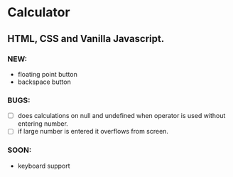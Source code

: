 # Calculator
## HTML, CSS and Vanilla Javascript.

### NEW:
* floating point button
* backspace button

### BUGS:
- [ ] does calculations on null and undefined when operator is used without entering number.
- [ ] if large number is entered it overflows from screen.

### SOON:
* keyboard support
